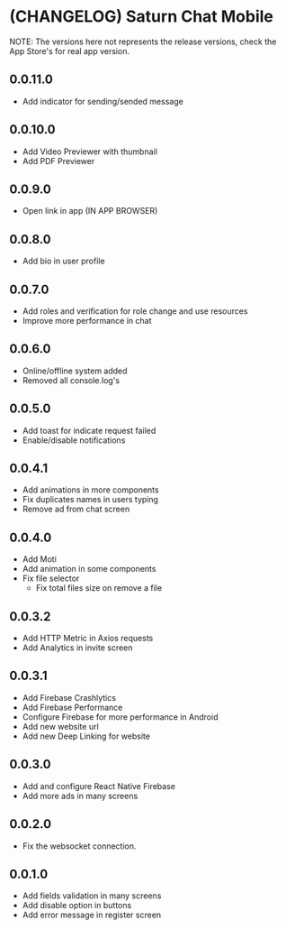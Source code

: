 # (CHANGELOG) Saturn Chat Mobile

NOTE: The versions here not represents the release versions, check the App Store's for real app version.

## 0.0.11.0

- Add indicator for sending/sended message

## 0.0.10.0

- Add Video Previewer with thumbnail
- Add PDF Previewer

## 0.0.9.0

- Open link in app (IN APP BROWSER)

## 0.0.8.0

- Add bio in user profile

## 0.0.7.0

- Add roles and verification for role change and use resources
- Improve more performance in chat

## 0.0.6.0

- Online/offline system added
- Removed all console.log's

## 0.0.5.0

- Add toast for indicate request failed
- Enable/disable notifications

## 0.0.4.1

- Add animations in more components
- Fix duplicates names in users typing
- Remove ad from chat screen

## 0.0.4.0

- Add Moti
- Add animation in some components
- Fix file selector
  - Fix total files size on remove a file

## 0.0.3.2

- Add HTTP Metric in Axios requests
- Add Analytics in invite screen

## 0.0.3.1

- Add Firebase Crashlytics
- Add Firebase Performance
- Configure Firebase for more performance in Android
- Add new website url
- Add new Deep Linking for website

## 0.0.3.0

- Add and configure React Native Firebase
- Add more ads in many screens

## 0.0.2.0

- Fix the websocket connection.

## 0.0.1.0

- Add fields validation in many screens
- Add disable option in buttons
- Add error message in register screen
